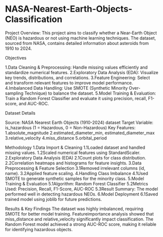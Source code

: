 # NASA-Nearest-Earth-Objects-Classification
Project Overview:
This project aims to classify whether a Near-Earth Object (NEO) is hazardous or not using machine learning techniques. The dataset, sourced from NASA, contains detailed information about asteroids from 1910 to 2024. 

Objectives

1.Data Cleaning & Preprocessing: Handle missing values efficiently and standardize numerical features.
2.Exploratory Data Analysis (EDA): Visualize key trends, distributions, and correlations.
3.Feature Engineering: Select and transform relevant features to improve model performance.
4.Imbalanced Data Handling: Use SMOTE (Synthetic Minority Over-sampling Technique) to balance the dataset.
5.Model Training & Evaluation: Train a Random Forest Classifier and evaluate it using precision, recall, F1-score, and AUC-ROC.

Dataset Details

Source: NASA Nearest Earth Objects (1910-2024) dataset
Target Variable: is_hazardous (1 = Hazardous, 0 = Non-Hazardous)
Key Features:
1.absolute_magnitude
2.estimated_diameter_min, estimated_diameter_max
3.relative_velocity
4.miss_distance
5.orbital_period

Methodology
1.Data Import & Cleaning
   1.1Loaded dataset and handled missing values.
   1.2Scaled numerical features using StandardScaler.
2.Exploratory Data Analysis (EDA)
   2.1Count plots for class distribution.
   2.2Correlation heatmaps and histograms for feature insights.
3.Data Preprocessing & Feature Selection
    3.1Removed irrelevant columns (id, name).
    3.2Applied feature scaling.
4.Handling Class Imbalance
  4.1Used SMOTE to generate synthetic samples for the minority class.
5.Model Training & Evaluation
   5.1Algorithm: Random Forest Classifier
   5.2Metrics Used: Precision, Recall, F1-Score, AUC-ROC
   5.3Result Summary: The model performed well in detecting hazardous NEOs.
6.Model Deployment
  6.1Saved trained model using joblib for future predictions.


Results & Key Findings
The dataset was highly imbalanced, requiring SMOTE for better model training.
Featureimportance analysis showed that miss_distance and relative_velocity significantly impact classification.
The Random Forest model achieved a strong AUC-ROC score, making it reliable for identifying hazardous objects.
